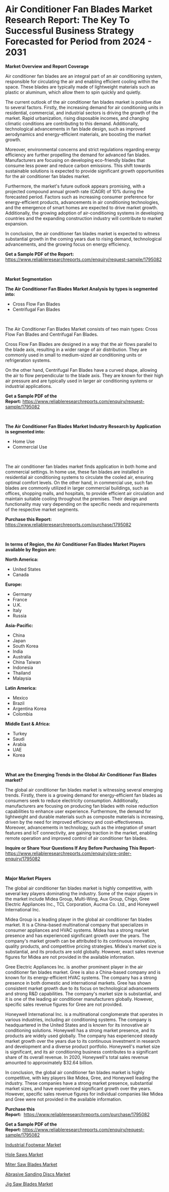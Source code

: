 <p><h1>Air Conditioner Fan Blades Market Research Report: The Key To Successful Business Strategy Forecasted for Period from 2024 - 2031</h1></p><p><strong>Market Overview and Report Coverage</strong></p>
<p><p>Air conditioner fan blades are an integral part of an air conditioning system, responsible for circulating the air and enabling efficient cooling within the space. These blades are typically made of lightweight materials such as plastic or aluminum, which allow them to spin quickly and quietly.</p><p>The current outlook of the air conditioner fan blades market is positive due to several factors. Firstly, the increasing demand for air conditioning units in residential, commercial, and industrial sectors is driving the growth of the market. Rapid urbanization, rising disposable incomes, and changing climatic conditions are contributing to this demand. Additionally, technological advancements in fan blade design, such as improved aerodynamics and energy-efficient materials, are boosting the market growth.</p><p>Moreover, environmental concerns and strict regulations regarding energy efficiency are further propelling the demand for advanced fan blades. Manufacturers are focusing on developing eco-friendly blades that consume less power and reduce carbon emissions. This shift towards sustainable solutions is expected to provide significant growth opportunities for the air conditioner fan blades market.</p><p>Furthermore, the market's future outlook appears promising, with a projected compound annual growth rate (CAGR) of 10% during the forecasted period. Factors such as increasing consumer preference for energy-efficient products, advancements in air conditioning technologies, and the emergence of smart homes are expected to drive market growth. Additionally, the growing adoption of air-conditioning systems in developing countries and the expanding construction industry will contribute to market expansion.</p><p>In conclusion, the air conditioner fan blades market is expected to witness substantial growth in the coming years due to rising demand, technological advancements, and the growing focus on energy efficiency.</p></p>
<p><strong>Get a Sample PDF of the Report:</strong> <a href="https://www.reliableresearchreports.com/enquiry/request-sample/1795082">https://www.reliableresearchreports.com/enquiry/request-sample/1795082</a></p>
<p>&nbsp;</p>
<p><strong>Market Segmentation</strong></p>
<p><strong>The Air Conditioner Fan Blades Market Analysis by types is segmented into:</strong></p>
<p><ul><li>Cross Flow Fan Blades</li><li>Centrifugal Fan Blades</li></ul></p>
<p>&nbsp;</p>
<p><p>The Air Conditioner Fan Blades Market consists of two main types: Cross Flow Fan Blades and Centrifugal Fan Blades. </p><p>Cross Flow Fan Blades are designed in a way that the air flows parallel to the blade axis, resulting in a wider range of air distribution. They are commonly used in small to medium-sized air conditioning units or refrigeration systems. </p><p>On the other hand, Centrifugal Fan Blades have a curved shape, allowing the air to flow perpendicular to the blade axis. They are known for their high air pressure and are typically used in larger air conditioning systems or industrial applications.</p></p>
<p><strong>Get a Sample PDF of the Report:</strong>&nbsp;<a href="https://www.reliableresearchreports.com/enquiry/request-sample/1795082">https://www.reliableresearchreports.com/enquiry/request-sample/1795082</a></p>
<p>&nbsp;</p>
<p><strong>The Air Conditioner Fan Blades Market Industry Research by Application is segmented into:</strong></p>
<p><ul><li>Home Use</li><li>Commercial Use</li></ul></p>
<p>&nbsp;</p>
<p><p>The air conditioner fan blades market finds application in both home and commercial settings. In home use, these fan blades are installed in residential air conditioning systems to circulate the cooled air, ensuring optimal comfort levels. On the other hand, in commercial use, such fan blades are commonly utilized in larger commercial buildings, such as offices, shopping malls, and hospitals, to provide efficient air circulation and maintain suitable cooling throughout the premises. Their design and functionality may vary depending on the specific needs and requirements of the respective market segments.</p></p>
<p><strong>Purchase this Report:</strong>&nbsp; <a href="https://www.reliableresearchreports.com/purchase/1795082">https://www.reliableresearchreports.com/purchase/1795082</a></p>
<p>&nbsp;</p>
<p><strong>In terms of Region, the Air Conditioner Fan Blades Market Players available by Region are:</strong></p>
<p>
    <p> <strong> North America: </strong>
        <ul>
            <li>United States</li>
            <li>Canada</li>
        </ul>
        </p> 
    <p> <strong> Europe: </strong>
        <ul>
            <li>Germany</li>
            <li>France</li>
            <li>U.K.</li>
            <li>Italy</li>
            <li>Russia</li>
        </ul>
        </p> 
    <p> <strong> Asia-Pacific: </strong>
        <ul>
            <li>China</li>
            <li>Japan</li>
            <li>South Korea</li>
            <li>India</li>
            <li>Australia</li>
            <li>China Taiwan</li>
            <li>Indonesia</li>
            <li>Thailand</li>
            <li>Malaysia</li>
        </ul>
        </p> 
    <p> <strong> Latin America: </strong>
        <ul>
            <li>Mexico</li>
            <li>Brazil</li>
            <li>Argentina Korea</li>
            <li>Colombia</li>
        </ul>
        </p> 
    <p> <strong> Middle East & Africa: </strong>
        <ul>
            <li>Turkey</li>
            <li>Saudi</li>
            <li>Arabia</li>
            <li>UAE</li>
            <li>Korea</li>
        </ul>
    </p>
    </p>
<p>&nbsp;</p>
<p><strong>What are the Emerging Trends in the Global Air Conditioner Fan Blades market?</strong></p>
<p><p>The global air conditioner fan blades market is witnessing several emerging trends. Firstly, there is a growing demand for energy-efficient fan blades as consumers seek to reduce electricity consumption. Additionally, manufacturers are focusing on producing fan blades with noise reduction capabilities to enhance user experience. Furthermore, the demand for lightweight and durable materials such as composite materials is increasing, driven by the need for improved efficiency and cost-effectiveness. Moreover, advancements in technology, such as the integration of smart features and IoT connectivity, are gaining traction in the market, enabling remote operation and improved control of air conditioner fan blades.</p></p>
<p><strong>Inquire or Share Your Questions If Any Before Purchasing This Report</strong>- <a href="https://www.reliableresearchreports.com/enquiry/pre-order-enquiry/1795082">https://www.reliableresearchreports.com/enquiry/pre-order-enquiry/1795082</a></p>
<p>&nbsp;</p>
<p><strong>Major Market Players</strong></p>
<p><p>The global air conditioner fan blades market is highly competitive, with several key players dominating the industry. Some of the major players in the market include Midea Group, Multi-Wing, Aux Group, Chigo, Gree Electric Appliances Inc., TCL Corporation, Aucma Co. Ltd., and Honeywell International Inc.</p><p>Midea Group is a leading player in the global air conditioner fan blades market. It is a China-based multinational company that specializes in consumer appliances and HVAC systems. Midea has a strong market presence and has experienced significant growth over the years. The company's market growth can be attributed to its continuous innovation, quality products, and competitive pricing strategies. Midea's market size is substantial, and its products are sold globally. However, exact sales revenue figures for Midea are not provided in the available information.</p><p>Gree Electric Appliances Inc. is another prominent player in the air conditioner fan blades market. Gree is also a China-based company and is known for its energy-efficient HVAC systems. The company has a strong presence in both domestic and international markets. Gree has shown consistent market growth due to its focus on technological advancements and strong R&D capabilities. The company's market size is substantial, and it is one of the leading air conditioner manufacturers globally. However, specific sales revenue figures for Gree are not provided.</p><p>Honeywell International Inc. is a multinational conglomerate that operates in various industries, including air conditioning systems. The company is headquartered in the United States and is known for its innovative air conditioning solutions. Honeywell has a strong market presence, and its products are widely used globally. The company has experienced steady market growth over the years due to its continuous investment in research and development and a diverse product portfolio. Honeywell's market size is significant, and its air conditioning business contributes to a significant share of its overall revenue. In 2020, Honeywell's total sales revenue amounted to approximately $32.64 billion.</p><p>In conclusion, the global air conditioner fan blades market is highly competitive, with key players like Midea, Gree, and Honeywell leading the industry. These companies have a strong market presence, substantial market sizes, and have experienced significant growth over the years. However, specific sales revenue figures for individual companies like Midea and Gree were not provided in the available information.</p></p>
<p><strong>Purchase this Report:</strong>&nbsp;&nbsp;<a href="https://www.reliableresearchreports.com/purchase/1795082">https://www.reliableresearchreports.com/purchase/1795082</a></p>
<p></p>
<p><strong>Get a Sample PDF of the Report:</strong>&nbsp;<a href="https://www.reliableresearchreports.com/enquiry/request-sample/1795082">https://www.reliableresearchreports.com/enquiry/request-sample/1795082</a></p>
<p><p><a href="https://github.com/FassouRP/Market-Research-Report-List-2/blob/main/industrial-footwear-market.md">Industrial Footwear Market</a></p><p><a href="https://github.com/lbird53714/Market-Research-Report-List-2/blob/main/hole-saws-market.md">Hole Saws Market</a></p><p><a href="https://github.com/castoriffic/Market-Research-Report-List-2/blob/main/miter-saw-blades-market.md">Miter Saw Blades Market</a></p><p><a href="https://github.com/mabutironaldo/Market-Research-Report-List-2/blob/main/abrasive-sanding-discs-market.md">Abrasive Sanding Discs Market</a></p><p><a href="https://github.com/ashepherd82/Market-Research-Report-List-2/blob/main/jig-saw-blades-market.md">Jig Saw Blades Market</a></p></p>